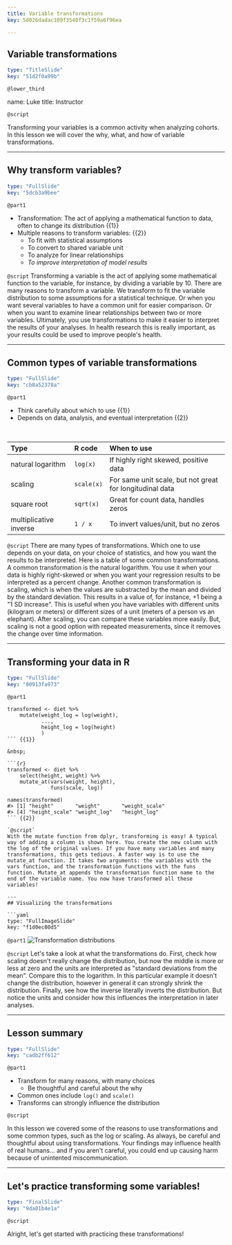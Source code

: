 ```yaml
---
title: Variable transformations
key: 5d026dadac109f3540f3c1f59a6f96ea

---
```

## Variable transformations

```yaml
type: "TitleSlide"
key: "51d2f0a99b"
```

`@lower_third`

name: Luke
title: Instructor


`@script`

Transforming your variables is a common activity when analyzing cohorts. In this lesson we will cover the why, what, and how of variable transformations.

---
## Why transform variables?

```yaml
type: "FullSlide"
key: "5dcb3a9bee"
```

`@part1`
- Transformation: The act of applying a mathematical function to data, often to change its distribution {{1}}
- Multiple reasons to transform variables: {{2}}
    - To fit with statistical assumptions
    - To convert to shared variable unit
    - To analyze for linear relationships
    - *To improve interpretation of model results*


`@script`
Transforming a variable is the act of applying some mathematical function to the variable, for instance, by dividing a variable by 10. There are many reasons to transform a variable. We transform to fit the variable distribution to some assumptions for a statistical technique. Or when you want several variables to have a common unit for easier comparison. Or when you want to examine linear relationships between two or more variables. Ultimately, you use transformations to make it easier to interpret the results of your analyses. In health research this is really important, as your results could be used to improve people's health.


---
## Common types of variable transformations

```yaml
type: "FullSlide"
key: "cb8a52378a"
```

`@part1`
- Think carefully about which to use {{1}}
- Depends on data, analysis, and eventual interpretation {{2}}

&nbsp;

| Type | R code | When to use |
|:-----|:-------|:------------|
| natural logarithm | `log(x)` | If highly right skewed, positive data |
| scaling | `scale(x)` | For same unit scale, but not great for longitudinal data |
| square root | `sqrt(x)` | Great for count data, handles zeros |
| multiplicative inverse |`1 / x`| To invert values/unit, but no zeros | {{3}}


`@script`
There are many types of transformations. Which one to use depends on your data, on your choice of statistics, and how you want the results to be interpreted. Here is a table of some common transformations. A common transformation is the natural logarithm. You use it when your data is highly right-skewed or when you want your regression results to be interpreted as a percent change. Another common transformation is scaling, which is when the values are substracted by the mean and divided by the standard deviation. This results in a value of, for instance, +1 being a "1 SD increase". This is useful when you have variables with different units (kilogram or meters) or different sizes of a unit (meters of a person vs an elephant). After scaling, you can compare these variables more easily. But, scaling is not a good option with repeated measurements, since it removes the change over time information.

---
## Transforming your data in R

```yaml
type: "FullSlide"
key: "80913fa973"
```

`@part1`
```{r}
transformed <- diet %>%
    mutate(weight_log = log(weight),
           ...,
           height_log = log(height)
           )
``` {{1}}

&nbsp;

```{r}
transformed <- diet %>%
    select(height, weight) %>% 
    mutate_at(vars(weight, height), 
              funs(scale, log))

names(transformed)
#> [1] "height"       "weight"       "weight_scale"
#> [4] "height_scale" "weight_log"   "height_log"  
``` {{2}}

`@script`
With the mutate function from dplyr, transforming is easy! A typical way of adding a column is shown here. You create the new column with the log of the original values. If you have many variables and many transformations, this gets tedious. A faster way is to use the mutate_at function. It takes two arguments: the variables with the vars function, and the transformation functions with the funs function. Mutate_at appends the transformation function name to the end of the variable name. You now have transformed all these variables!

---
## Visualizing the transformations

```yaml
type: "FullImageSlide"
key: "f1d0ec80d5"
```

`@part1`
![Transformation distributions](http://assets.datacamp.com/production/repositories/2079/datasets/a2a1cc3b6769cb841ba7905f473f842cbc5f5e24/plot_transform_weight.png)


`@script`
Let's take a look at what the transformations do. First, check how scaling doesn't really change the distribution, but now the middle is more or less at zero and the units are interpreted as "standard deviations from the mean". Compare this to the logarithm. In this particular example it doesn't change the distribution, however in general it can strongly shrink the distribution. Finally, see how the inverse literally inverts the distribution. But notice the units and consider how this influences the interpretation in later analyses.

---
## Lesson summary

```yaml
type: "FullSlide"
key: "cadb2ff612"
```

`@part1`

- Transform for many reasons, with many choices
    - Be thoughtful and careful about the why
- Common ones include `log()` and `scale()`
- Transforms can strongly influence the distribution

`@script`

In this lesson we covered some of the reasons to use transformations and some common types, such as the log or scaling. As always, be careful and thoughtful about using transformations. Your findings may influence health of real humans... and if you aren't careful, you could end up causing harm because of unintented miscommunication.

---
## Let's practice transforming some variables!

```yaml
type: "FinalSlide"
key: "9da01b4e1a"
```

`@script`

Alright, let's get started with practicing these transformations!
